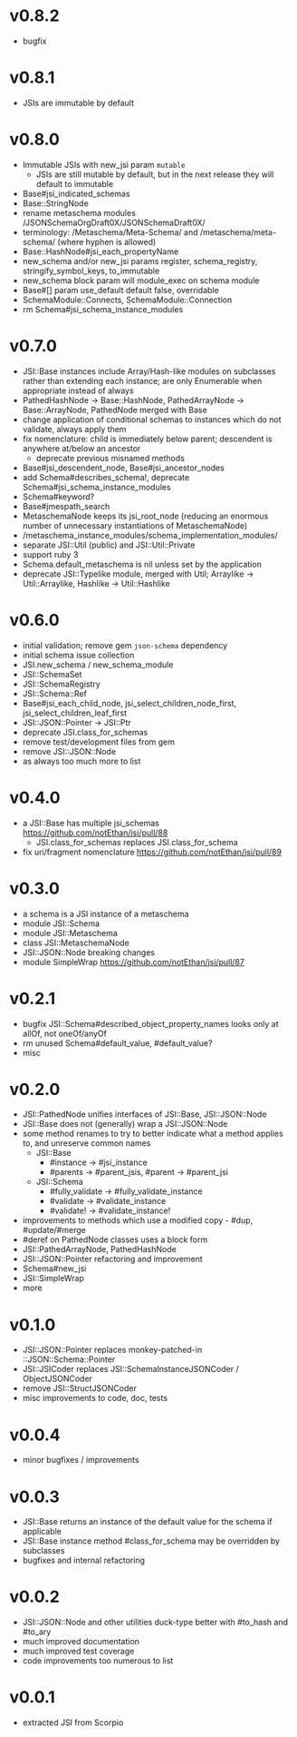 # v0.8.2

- bugfix

# v0.8.1

- JSIs are immutable by default

# v0.8.0

- Immutable JSIs with new_jsi param `mutable`
  - JSIs are still mutable by default, but in the next release they will default to immutable
- Base#jsi_indicated_schemas
- Base::StringNode
- rename metaschema modules /JSONSchemaOrgDraft0X/JSONSchemaDraft0X/
- terminology: /Metaschema/Meta-Schema/ and /metaschema/meta-schema/ (where hyphen is allowed)
- Base::HashNode#jsi_each_propertyName
- new_schema and/or new_jsi params register, schema_registry, stringify_symbol_keys, to_immutable
- new_schema block param will module_exec on schema module
- Base#[] param use_default default false, overridable
- SchemaModule::Connects, SchemaModule::Connection
- rm Schema#jsi_schema_instance_modules

# v0.7.0

- JSI::Base instances include Array/Hash-like modules on subclasses rather than extending each instance; are only Enumerable when appropriate instead of always
- PathedHashNode -> Base::HashNode, PathedArrayNode -> Base::ArrayNode, PathedNode merged with Base
- change application of conditional schemas to instances which do not validate, always apply them
- fix nomenclature: child is immediately below parent; descendent is anywhere at/below an ancestor
  - deprecate previous misnamed methods
- Base#jsi_descendent_node, Base#jsi_ancestor_nodes
- add Schema#describes_schema!, deprecate Schema#jsi_schema_instance_modules
- Schema#keyword?
- Base#jmespath_search
- MetaschemaNode keeps its jsi_root_node (reducing an enormous number of unnecessary instantiations of MetaschemaNode)
- /metaschema_instance_modules/schema_implementation_modules/
- separate JSI::Util (public) and JSI::Util::Private
- support ruby 3
- Schema.default_metaschema is nil unless set by the application
- deprecate JSI::Typelike module, merged with Util; Arraylike -> Util::Arraylike, Hashlike -> Util::Hashlike

# v0.6.0

- initial validation; remove gem `json-schema` dependency
- initial schema issue collection
- JSI.new_schema / new_schema_module
- JSI::SchemaSet
- JSI::SchemaRegistry
- JSI::Schema::Ref
- Base#jsi_each_child_node, jsi_select_children_node_first, jsi_select_children_leaf_first
- JSI::JSON::Pointer → JSI::Ptr
- deprecate JSI.class_for_schemas
- remove test/development files from gem
- remove JSI::JSON::Node
- as always too much more to list

# v0.4.0

- a JSI::Base has multiple jsi_schemas https://github.com/notEthan/jsi/pull/88
  - JSI.class_for_schemas replaces JSI.class_for_schema
- fix uri/fragment nomenclature https://github.com/notEthan/jsi/pull/89

# v0.3.0

- a schema is a JSI instance of a metaschema
- module JSI::Schema
- module JSI::Metaschema
- class JSI::MetaschemaNode
- JSI::JSON::Node breaking changes
- module SimpleWrap https://github.com/notEthan/jsi/pull/87

# v0.2.1

- bugfix JSI::Schema#described_object_property_names looks only at allOf, not oneOf/anyOf
- rm unused Schema#default_value, #default_value?
- misc

# v0.2.0

- JSI::PathedNode unifies interfaces of JSI::Base, JSI::JSON::Node
- JSI::Base does not (generally) wrap a JSI::JSON::Node
- some method renames to try to better indicate what a method applies to, and unreserve common names
  - JSI::Base
    - #instance -> #jsi_instance
    - #parents -> #parent_jsis, #parent -> #parent_jsi
  - JSI::Schema
    - #fully_validate -> #fully_validate_instance
    - #validate -> #validate_instance
    - #validate! -> #validate_instance!
- improvements to methods which use a modified copy - #dup, #update/#merge
- #deref on PathedNode classes uses a block form
- JSI::PathedArrayNode, PathedHashNode
- JSI::JSON::Pointer refactoring and improvement
- Schema#new_jsi
- JSI::SimpleWrap
- more

# v0.1.0

- JSI::JSON::Pointer replaces monkey-patched-in ::JSON::Schema::Pointer
- JSI::JSICoder replaces JSI::SchemaInstanceJSONCoder / ObjectJSONCoder
- remove JSI::StructJSONCoder
- misc improvements to code, doc, tests

# v0.0.4

- minor bugfixes / improvements

# v0.0.3

- JSI::Base returns an instance of the default value for the schema if applicable
- JSI::Base instance method #class_for_schema may be overridden by subclasses
- bugfixes and internal refactoring

# v0.0.2

- JSI::JSON::Node and other utilities duck-type better with #to_hash and #to_ary
- much improved documentation
- much improved test coverage
- code improvements too numerous to list

# v0.0.1

- extracted JSI from Scorpio
